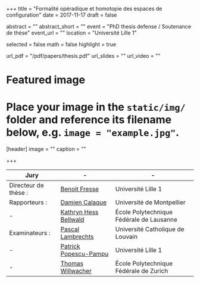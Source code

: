 +++
title = "Formalité opéradique et homotopie des espaces de configuration"
date = 2017-11-17
draft = false

abstract = ""
abstract_short = ""
event = "PhD thesis defense / Soutenance de thèse"
event_url = ""
location = "Université Lille 1"

selected = false
math = false
highlight = true

url_pdf = "/pdf/papers/thesis.pdf"
url_slides = ""
url_video = ""

# Featured image
# Place your image in the `static/img/` folder and reference its filename below, e.g. `image = "example.jpg"`.
[header]
image = ""
caption = ""

+++

Jury | - | -
---|---|---
Directeur de thèse : | [Benoit Fresse](https://math.univ-lille1.fr/~fresse/)         | Université Lille 1
Rapporteurs :        | [Damien Calaque](http://www.math.univ-montp2.fr/~calaque/)        | Université de Montpellier
-                    | [Kathryn Hess Bellwald](http://hessbellwald-lab.epfl.ch/HessBellwald) | École Polytechnique Fédérale de Lausanne
Examinateurs :       | [Pascal Lambrechts](https://uclouvain.be/fr/repertoires/pascal.lambrechts)     | Université Catholique de Louvain
-                    | [Patrick Popescu-Pampu](http://math.univ-lille1.fr/~popescu/) | Université Lille 1
-                    | [Thomas Willwacher](https://people.math.ethz.ch/~wilthoma/)     | École Polytechnique Fédérale de Zurich
